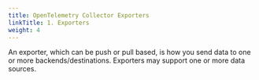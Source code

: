 ```yaml
---
title: OpenTelemetry Collector Exporters
linkTitle: 1. Exporters
weight: 4
---
```


An exporter, which can be push or pull based, is how you send data to one or more backends/destinations. Exporters may support one or more data sources.
